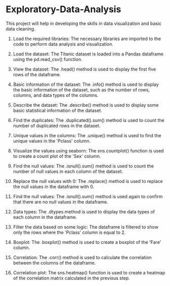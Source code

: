 # Exploratory-Data-Analysis
This project will help in developing the skills in data visualization and basic data cleaning.

1. Load the required libraries: The necessary libraries are imported to the code to perform data analysis and visualization.

2. Load the dataset: The Titanic dataset is loaded into a Pandas dataframe using the pd.read_csv() function.

3. View the dataset: The .head() method is used to display the first five rows of the dataframe.

4. Basic information of the dataset: The .info() method is used to display the basic information of the dataset, such as the number of rows, columns, and data types of the columns.

5. Describe the dataset: The .describe() method is used to display some basic statistical information of the dataset.

6. Find the duplicates: The .duplicated().sum() method is used to count the number of duplicated rows in the dataset.

7. Unique values in the columns: The .unique() method is used to find the unique values in the 'Pclass' column.

8. Visualize the values using seaborn: The sns.countplot() function is used to create a count plot of the 'Sex' column.

9. Find the null values: The .isnull().sum() method is used to count the number of null values in each column of the dataset.

10. Replace the null values with 0: The .replace() method is used to replace the null values in the dataframe with 0.

11. Find the null values: The .isnull().sum() method is used again to confirm that there are no null values in the dataframe.

12. Data types: The .dtypes method is used to display the data types of each column in the dataframe.

13. Filter the data based on some logic: The dataframe is filtered to show only the rows where the 'Pclass' column is equal to 2.

14. Boxplot: The .boxplot() method is used to create a boxplot of the 'Fare' column.

15. Correlation: The .corr() method is used to calculate the correlation between the columns of the dataframe.

16. Correlation plot: The sns.heatmap() function is used to create a heatmap of the correlation matrix calculated in the previous step.
